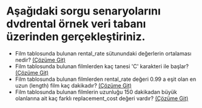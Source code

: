 # Aşağıdaki sorgu senaryolarını dvdrental örnek veri tabanı üzerinden gerçekleştiriniz.

- Film tablosunda bulunan rental_rate sütunundaki değerlerin ortalaması nedir? [(Çözüme Git)](1.sql)
- Film tablosunda bulunan filmlerden kaç tanesi 'C' karakteri ile başlar? [(Çözüme Git)](2.sql)
- Film tablosunda bulunan filmlerden rental_rate değeri 0.99 a eşit olan en uzun (length) film kaç dakikadır? [(Çözüme Git)](3.sql)
- Film tablosunda bulunan filmlerin uzunluğu 150 dakikadan büyük olanlarına ait kaç farklı replacement_cost değeri vardır? [(Çözüme Git)](4.sql)